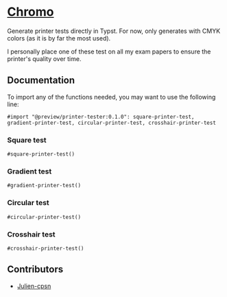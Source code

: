# [Chromo](https://github.com/julien-cpsn/typst-chromo)

Generate printer tests directly in Typst.
For now, only generates with CMYK colors (as it is by far the most used).

I personally place one of these test on all my exam papers to ensure the printer's quality over time.

## Documentation

To import any of the functions needed, you may want to use the following line:

```typst
#import "@preview/printer-tester:0.1.0": square-printer-test, gradient-printer-test, circular-printer-test, crosshair-printer-test
```

### Square test

```typst
#square-printer-test()
```

### Gradient test

```typst
#gradient-printer-test()
```

### Circular test

```typst
#circular-printer-test()
```

### Crosshair test

```typst
#crosshair-printer-test()
```

## Contributors

- [Julien-cpsn](https://github.com/julien-cpsn)
